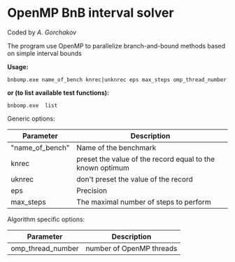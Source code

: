 # OpenMP BnB interval solver

Coded by *A. Gorchakov*

The program use OpenMP to parallelize branch-and-bound methods based on simple interval bounds

**Usage:**

    bnbomp.exe name_of_bench knrec|unknrec eps max_steps omp_thread_number

**or (to list available test functions):**
    
    bnbomp.exe  list

Generic options:

Parameter | Description
------------ | -------------
"name_of_bench" | Name of the benchmark
knrec | preset the value of the record equal to the known optimum
uknrec | don't preset the value of the record 
eps | Precision
max_steps | The maximal number of steps to perform

Algorithm specific options:

Parameter | Description
------------ | -------------
omp_thread_number | number of OpenMP threads


